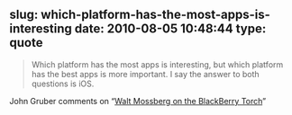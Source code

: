 slug: which-platform-has-the-most-apps-is-interesting
date: 2010-08-05 10:48:44
type: quote
---

> Which platform has the most apps is interesting, but which platform has the best apps is more important. I say the answer to both questions is iOS.

John Gruber comments on “[Walt Mossberg on the BlackBerry Torch](http://daringfireball.net/linked/2010/08/04/mossberg-torch)”
